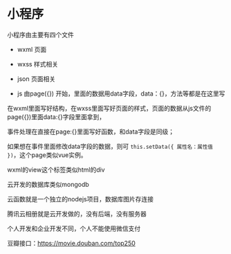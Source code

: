# 小程序

小程序由主要有四个文件

- wxml   页面

- wxss    样式相关

- json    页面相关

- js    由page({}) 开始，里面的数据用data字段，data：{}，方法等都是在这里写

  

  

在wxml里面写好结构，在wxss里面写好页面的样式，页面的数据从js文件的page({})里面data:{}字段里面拿到，

事件处理在直接在page:{}里面写好函数，和data字段是同级；

如果想在事件里面修改data字段的数据，则可 ```this.setData({ 属性名：属性值 })```，这个page类似vue实例。



wxml的view这个标签类似html的div



云开发的数据库类似mongodb

云函数就是一个独立的nodejs项目，数据库图片存连接

腾讯云相册就是云开发做的，没有后端，没有服务器

个人开发和企业开发不同，个人不能使用微信支付

豆瓣接口：https://movie.douban.com/top250